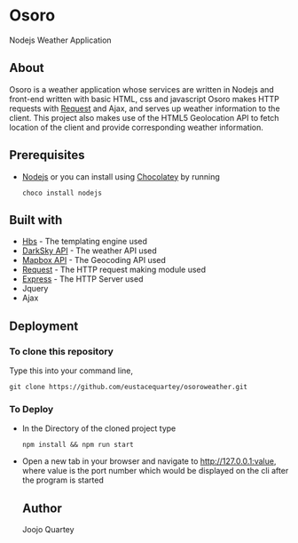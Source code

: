 # Osoro
Nodejs Weather Application

## About
Osoro is a weather application whose services are written in Nodejs and front-end written with basic HTML, css and javascript
Osoro makes HTTP requests with [Request](https://www.npmjs.com/package/request) and Ajax, and serves up weather information to the client.
This project also makes use of the HTML5 Geolocation API to fetch location of the client and provide corresponding weather information.

## Prerequisites
* [Nodejs](https://nodejs.org) or you can install using [Chocolatey](https://chocolatey.org) by running 

  ```
  choco install nodejs
  ```

## Built with
* [Hbs](https://www.npmjs.com/package/hbs) - The templating engine used
* [DarkSky API](https://www.darksky.net) - The weather API used
* [Mapbox API](https://docs.mapbox.com/api/) - The Geocoding API used
* [Request](https://www.npmjs.com/package/request) - The HTTP request making module used
* [Express](https://www.npmjs.com/express) - The HTTP Server used
* Jquery
* Ajax


## Deployment

### To clone this repository 
Type this into your command line,
  ```
  git clone https://github.com/eustacequartey/osoroweather.git
  ```

### To Deploy
* In the Directory of the cloned project type 
  ```
  npm install && npm run start
  ```
* Open a new tab in your browser and navigate to http://127.0.0.1:value, where value is the port number which would be displayed on the cli
  after the program is started
  
  
  ## Author
  Joojo Quartey
